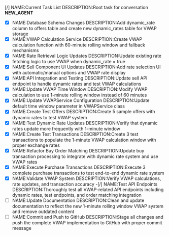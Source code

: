 [/] NAME:Current Task List DESCRIPTION:Root task for conversation __NEW_AGENT__
-[x] NAME:Database Schema Changes DESCRIPTION:Add dynamic_rate column to offers table and create new dynamic_rates table for VWAP storage
-[x] NAME:VWAP Calculation Service DESCRIPTION:Create VWAP calculation function with 60-minute rolling window and fallback mechanisms
-[x] NAME:Rate Retrieval Logic Updates DESCRIPTION:Update existing rate fetching logic to use VWAP when dynamic_rate = true
-[x] NAME:Sell Component UI Updates DESCRIPTION:Add rate selection UI with automatic/manual options and VWAP rate display
-[x] NAME:API Integration and Testing DESCRIPTION:Update sell API endpoint to handle dynamic rates and test VWAP calculations
-[x] NAME:Update VWAP Time Window DESCRIPTION:Modify VWAP calculation to use 1-minute rolling window instead of 60 minutes
-[x] NAME:Update VWAPService Configuration DESCRIPTION:Update default time window parameter in VWAPService class
-[x] NAME:Create Test Offers DESCRIPTION:Create 5 sample offers with dynamic rates to test VWAP system
-[x] NAME:Test Dynamic Rate Updates DESCRIPTION:Verify that dynamic rates update more frequently with 1-minute window
-[x] NAME:Create Test Transactions DESCRIPTION:Create 3 test transactions to populate the 1-minute VWAP calculation window with proper exchange rates
-[x] NAME:Refactor Buy Order Matching DESCRIPTION:Update buy transaction processing to integrate with dynamic rate system and use VWAP rates
-[x] NAME:Execute Purchase Transactions DESCRIPTION:Execute 3 complete purchase transactions to test end-to-end dynamic rate system
-[x] NAME:Validate VWAP System DESCRIPTION:Verify VWAP calculations, rate updates, and transaction accuracy
-[/] NAME:Test API Endpoints DESCRIPTION:Thoroughly test all VWAP-related API endpoints including dynamic rates, test endpoints, and order matching integration
-[ ] NAME:Update Documentation DESCRIPTION:Clean and update documentation to reflect the new 1-minute rolling window VWAP system and remove outdated content
-[ ] NAME:Commit and Push to GitHub DESCRIPTION:Stage all changes and push the complete VWAP implementation to GitHub with proper commit message